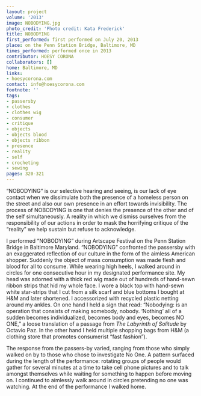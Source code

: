 ```yaml
---
layout: project
volume: '2013'
image: NOBODYING.jpg
photo_credit: 'Photo credit: Kata Frederick'
title: NOBODYING
first_performed: first performed on July 20, 2013
place: on the Penn Station Bridge, Baltimore, MD
times_performed: performed once in 2013
contributor: HOESY CORONA
collaborators: []
home: Baltimore, MD
links:
- hoesycorona.com
contact: info@hoesycorona.com
footnote: ''
tags:
- passersby
- clothes
- clothes wig
- consumer
- critique
- objects
- objects blood
- objects ribbon
- presence
- reality
- self
- crocheting
- sewing
pages: 320-321
---
```


“NOBODYING” is our selective hearing and seeing, is our lack of eye contact when we dissimulate both the presence of a homeless person on the street and also our own presence in an effort towards invisibility. The process of NOBODYING is one that denies the presence of the other and of the self simultaneously. A reality in which we dismiss ourselves from the responsibility of our actions in order to mask the horrifying critique of the “reality” we help sustain but refuse to acknowledge.

I performed “NOBODYING” during Artscape Festival on the Penn Station Bridge in Baltimore Maryland. “NOBODYING” confronted the passersby with an exaggerated reflection of our culture in the form of the aimless American shopper. Suddenly the object of mass consumption was made flesh and blood for all to consume. While wearing high heels, I walked around in circles for one consecutive hour in my designated performance site. My head was adorned with a thick red wig made out of hundreds of hand-sewn ribbon strips that hid my whole face. I wore a black top with hand-sewn white star-strips that I cut from a silk scarf and blue bottoms I bought at H&M and later shortened. I accessorized with recycled plastic netting around my ankles. On one hand I held a sign that read: “Nobodying: is an operation that consists of making somebody, nobody. ‘Nothing’ all of a sudden becomes individualized, becomes body and eyes, becomes NO ONE,” a loose translation of a passage from _The Labyrinth of Solitude_ by Octavio Paz. In the other hand I held multiple shopping bags from H&M (a clothing store that promotes consumerist “fast fashion”).

The response from the passers-by varied, ranging from those who simply walked on by to those who chose to investigate No One. A pattern surfaced during the length of the performance: rotating groups of people would gather for several minutes at a time to take cell phone pictures and to talk amongst themselves while waiting for something to happen before moving on. I continued to aimlessly walk around in circles pretending no one was watching. At the end of the performance I walked home.
